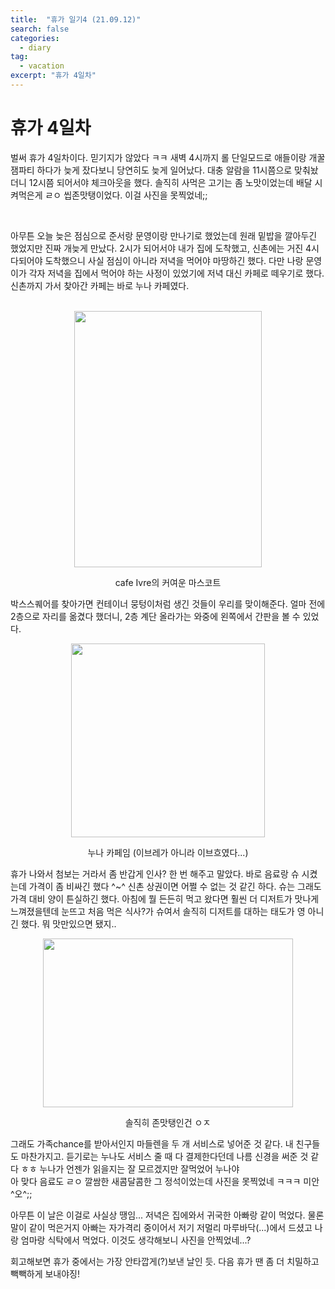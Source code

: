 ```yaml
---
title:  "휴가 일기4 (21.09.12)"
search: false
categories: 
  - diary
tag:
  - vacation
excerpt: "휴가 4일차"
---
```


# 휴가 4일차

벌써 휴가 4일차이다. 믿기지가 않았다 ㅋㅋ 새벽 4시까지 롤 단일모드로 애들이랑 개꿀잼파티 하다가 늦게 잤다보니 당연히도 늦게 일어났다. 대충 알람을 11시쯤으로 맞춰놨더니 12시쯤 되어서야 체크아웃을 했다. 솔직히 사먹은 고기는 좀 노맛이었는데 배달 시켜먹은게 ㄹㅇ 씹존맛탱이었다. 이걸 사진을 못찍었네;;  

<br>

아무튼 오늘 늦은 점심으로 준서랑 문영이랑 만나기로 했었는데 원래 밑밥을 깔아두긴 했었지만 진짜 개늦게 만났다. 2시가 되어서야 내가 집에 도착했고, 신촌에는 거진 4시 다되어야 도착했으니 사실 점심이 아니라 저녁을 먹어야 마땅하긴 했다. 다만 나랑 문영이가 각자 저녁을 집에서 먹어야 하는 사정이 있었기에 저녁 대신 카페로 떼우기로 했다. 신촌까지 가서 찾아간 카페는 바로 누나 카페였다.

<br>

<center>
<img src= "https://user-images.githubusercontent.com/68508521/133929896-3ef8e83e-ed9d-4575-85d9-4f16bb1b336c.jpg" width="300" height="410">  


cafe Ivre의 커여운 마스코트
</center>

박스스퀘어를 찾아가면 컨테이너 뭉텅이처럼 생긴 것들이 우리를 맞이해준다. 얼마 전에 2층으로 자리를 옮겼다 했더니, 2층 계단 올라가는 와중에 왼쪽에서 간판을 볼 수 있었다. 

<center>
<img src= "https://user-images.githubusercontent.com/68508521/133930092-cc3dbf26-0b14-4ced-b68a-dbe9f0e11c6d.jpg" width="310" height="310">  

누나 카페임 (이브레가 아니라 이브흐였다...)
</center>  

휴가 나와서 첨보는 거라서 좀 반갑게 인사? 한 번 해주고 말았다. 바로 음료랑 슈 시켰는데 가격이 좀 비싸긴 했다 ^~^ 신촌 상권이면 어쩔 수 없는 것 같긴 하다. 슈는 그래도 가격 대비 양이 튼실하긴 했다. 아침에 뭘 든든히 먹고 왔다면 훨씬 더 디저트가 맛나게 느껴졌을텐데 눈뜨고 처음 먹은 식사?가 슈여서 솔직히 디저트를 대하는 태도가 영 아니긴 했다. 뭐 맛만있으면 됐지.. 

<center>
<img src= "https://user-images.githubusercontent.com/68508521/133930268-36a3fb05-7449-4aec-abbf-04f49555b976.jpg" width="400" height="270">  


솔직히 존맛탱인건 ㅇㅈ
</center>

그래도 가족chance를 받아서인지 마들렌을 두 개 서비스로 넣어준 것 같다. 내 친구들도 마찬가지고. 듣기로는 누나도 서비스 줄 때 다 결제한다던데 나름 신경을 써준 것 같다 ㅎㅎ 누나가 언젠가 읽을지는 잘 모르겠지만 잘먹었어 누나야  
아 맞다 음료도 ㄹㅇ 깔쌈한 새콤달콤한 그 정석이었는데 사진을 못찍었네 ㅋㅋㅋ 미안 ^오^;;
<br>

아무튼 이 날은 이걸로 사실상 땡임... 저녁은 집에와서 귀국한 아빠랑 같이 먹었다. 물론 말이 같이 먹은거지 아빠는 자가격리 중이어서 저기 저멀리 마루바닥(...)에서 드셨고 나랑 엄마랑 식탁에서 먹었다. 이것도 생각해보니 사진을 안찍었네...? 

회고해보면 휴가 중에서는 가장 안타깝게(?)보낸 날인 듯. 다음 휴가 땐 좀 더 치밀하고 빽빽하게 보내야징!
